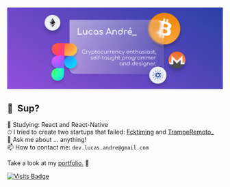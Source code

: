 ![Banner](https://github.com/lucas-andre/lucas-andre/blob/master/banner2.png)
## 👋 &nbsp;Sup?

🌱 Studying: React and React-Native  
⏱ I tried to create two startups that failed: [Fcktiming](https://fcktiming.studio) and [TrampeRemoto_](https://tramperemoto.com)  
💬 Ask me about ... anything!  
📫 How to contact me: `dev.lucas.andre@gmail.com`

Take a look at my [portfolio.](https://lucas-andre.me) 🚀

[![Visits Badge](https://badges.pufler.dev/visits/lucas-andre/lucas-andre)](https://lucas-andre.me)  

